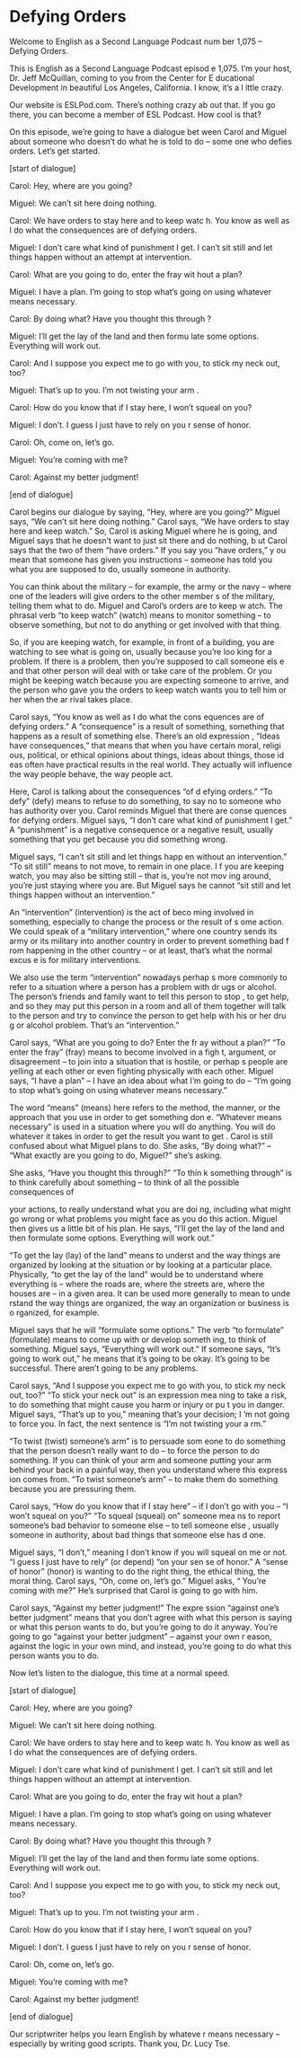 # Defying Orders

Welcome to English as a Second Language Podcast num ber 1,075 – Defying Orders.

This is English as a Second Language Podcast episod e 1,075. I’m your host, Dr. Jeff McQuillan, coming to you from the Center for E ducational Development in beautiful Los Angeles, California. I know, it’s a l ittle crazy.

Our website is ESLPod.com. There’s nothing crazy ab out that. If you go there, you can become a member of ESL Podcast. How cool is  that?

On this episode, we’re going to have a dialogue bet ween Carol and Miguel about someone who doesn’t do what he is told to do – some one who defies orders. Let’s get started.

[start of dialogue]

Carol: Hey, where are you going?

Miguel: We can’t sit here doing nothing.

Carol: We have orders to stay here and to keep watc h. You know as well as I do what the consequences are of defying orders.

Miguel: I don’t care what kind of punishment I get.  I can’t sit still and let things happen without an attempt at intervention.

Carol: What are you going to do, enter the fray wit hout a plan?

Miguel: I have a plan. I’m going to stop what’s going on using whatever means necessary.

Carol: By doing what? Have you thought this through ?

Miguel: I’ll get the lay of the land and then formu late some options. Everything will work out.

Carol: And I suppose you expect me to go with you, to stick my neck out, too?

Miguel: That’s up to you. I’m not twisting your arm .

Carol: How do you know that if I stay here, I won’t  squeal on you?

Miguel: I don’t. I guess I just have to rely on you r sense of honor.

Carol: Oh, come on, let’s go.

Miguel: You’re coming with me?

Carol: Against my better judgment!

[end of dialogue]

Carol begins our dialogue by saying, “Hey, where are you going?” Miguel says, “We can’t sit here doing nothing.” Carol says, “We have orders to stay here and keep watch.” So, Carol is asking Miguel where he is  going, and Miguel says that he doesn’t want to just sit there and do nothing, b ut Carol says that the two of them “have orders.” If you say you “have orders,” y ou mean that someone has given you instructions – someone has told you what you are supposed to do, usually someone in authority.

You can think about the military – for example, the  army or the navy – where one of the leaders will give orders to the other member s of the military, telling them what to do. Miguel and Carol’s orders are to keep w atch. The phrasal verb “to keep watch” (watch) means to monitor something – to  observe something, but not to do anything or get involved with that thing.

So, if you are keeping watch, for example, in front  of a building, you are watching to see what is going on, usually because you’re loo king for a problem. If there is a problem, then you’re supposed to call someone els e and that other person will deal with or take care of the problem. Or you might  be keeping watch because you are expecting someone to arrive, and the person  who gave you the orders to keep watch wants you to tell him or her when the ar rival takes place.

Carol says, “You know as well as I do what the cons equences are of defying orders.” A “consequence” is a result of something, something that happens as a result of something else. There’s an old expression , “Ideas have consequences,” that means that when you have certain moral, religi ous, political, or ethical opinions about things, ideas about things, those id eas often have practical results in the real world. They actually will influence the  way people behave, the way people act.

Here, Carol is talking about the consequences “of d efying orders.” “To defy” (defy) means to refuse to do something, to say no to someone who has authority over you. Carol reminds Miguel that there are conse quences for defying orders. Miguel says, “I don’t care what kind of punishment I get.” A “punishment” is a negative consequence or a negative result, usually something that you get because you did something wrong.

Miguel says, “I can’t sit still and let things happ en without an intervention.” “To sit still” means to not move, to remain in one place. I f you are keeping watch, you may also be sitting still – that is, you’re not mov ing around, you’re just staying where you are. But Miguel says he cannot “sit still  and let things happen without an intervention.”

An “intervention” (intervention) is the act of beco ming involved in something, especially to change the process or the result of s ome action. We could speak of a “military intervention,” where one country sends its army or its military into another country in order to prevent something bad f rom happening in the other country – or at least, that’s what the normal excus e is for military interventions.

We also use the term “intervention” nowadays perhap s more commonly to refer to a situation where a person has a problem with dr ugs or alcohol. The person’s friends and family want to tell this person to stop , to get help, and so they may put this person in a room and all of them together will talk to the person and try to convince the person to get help with his or her dru g or alcohol problem. That’s an “intervention.”

Carol says, “What are you going to do? Enter the fr ay without a plan?” “To enter the fray” (fray) means to become involved in a figh t, argument, or disagreement – to join into a situation that is hostile, or perhap s people are yelling at each other or even fighting physically with each other. Miguel  says, “I have a plan” – I have an idea about what I’m going to do – “I’m going to stop what’s going on using whatever means necessary.”

The word “means” (means) here refers to the method,  the manner, or the approach that you use in order to get something don e. “Whatever means necessary” is used in a situation where you will do  anything. You will do whatever it takes in order to get the result you want to get . Carol is still confused about what Miguel plans to do. She asks, “By doing what?”  – “What exactly are you going to do, Miguel?” she’s asking.

She asks, “Have you thought this through?” “To thin k something through” is to think carefully about something – to think of all the possible consequences of

your actions, to really understand what you are doi ng, including what might go wrong or what problems you might face as you do this action. Miguel then gives us a little bit of his plan. He says, “I’ll get the  lay of the land and then formulate some options. Everything will work out.”

“To get the lay (lay) of the land” means to underst and the way things are organized by looking at the situation or by looking  at a particular place. Physically, “to get the lay of the land” would be to understand where everything is – where the roads are, where the streets are, where  the houses are – in a given area. It can be used more generally to mean to unde rstand the way things are organized, the way an organization or business is o rganized, for example.

Miguel says that he will “formulate some options.” The verb “to formulate” (formulate) means to come up with or develop someth ing, to think of something. Miguel says, “Everything will work out.” If someone  says, “It’s going to work out,” he means that it’s going to be okay. It’s going to be successful. There aren’t going to be any problems.

Carol says, “And I suppose you expect me to go with  you, to stick my neck out, too?” “To stick your neck out” is an expression mea ning to take a risk, to do something that might cause you harm or injury or pu t you in danger. Miguel says, “That’s up to you,” meaning that’s your decision; I ’m not going to force you. In fact, the next sentence is “I’m not twisting your a rm.”

“To twist (twist) someone’s arm” is to persuade som eone to do something that the person doesn’t really want to do – to force the  person to do something. If you can think of your arm and someone putting your arm behind your back in a painful way, then you understand where this express ion comes from. “To twist someone’s arm” – to make them do something because you are pressuring them.

Carol says, “How do you know that if I stay here” –  if I don’t go with you – “I won’t squeal on you?” “To squeal (squeal) on” someone mea ns to report someone’s bad behavior to someone else – to tell someone else , usually someone in authority, about bad things that someone else has d one.

Miguel says, “I don’t,” meaning I don’t know if you  will squeal on me or not. “I guess I just have to rely” (or depend) “on your sen se of honor.” A “sense of honor” (honor) is wanting to do the right thing, the ethical thing, the moral thing. Carol says, “Oh, come on, let’s go.” Miguel asks, “ You’re coming with me?” He’s surprised that Carol is going to go with him.

Carol says, “Against my better judgment!” The expre ssion “against one’s better judgment” means that you don’t agree with what this  person is saying or what this person wants to do, but you’re going to do it anyway. You’re going to go “against your better judgment” – against your own r eason, against the logic in your own mind, and instead, you’re going to do what  this person wants you to do.

Now let’s listen to the dialogue, this time at a normal speed.

[start of dialogue]

Carol: Hey, where are you going?

Miguel: We can’t sit here doing nothing.

Carol: We have orders to stay here and to keep watc h. You know as well as I do what the consequences are of defying orders.

Miguel: I don’t care what kind of punishment I get.  I can’t sit still and let things happen without an attempt at intervention.

Carol: What are you going to do, enter the fray wit hout a plan?

Miguel: I have a plan. I’m going to stop what’s going on using whatever means necessary.

Carol: By doing what? Have you thought this through ?

Miguel: I’ll get the lay of the land and then formu late some options. Everything will work out.

Carol: And I suppose you expect me to go with you, to stick my neck out, too?

Miguel: That’s up to you. I’m not twisting your arm .

Carol: How do you know that if I stay here, I won’t  squeal on you?

Miguel: I don’t. I guess I just have to rely on you r sense of honor.

Carol: Oh, come on, let’s go.

Miguel: You’re coming with me?

 Carol: Against my better judgment!

[end of dialogue]

Our scriptwriter helps you learn English by whateve r means necessary – especially by writing good scripts. Thank you, Dr. Lucy Tse.



